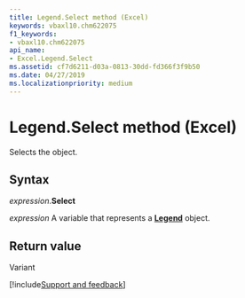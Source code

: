 ```yaml
---
title: Legend.Select method (Excel)
keywords: vbaxl10.chm622075
f1_keywords:
- vbaxl10.chm622075
api_name:
- Excel.Legend.Select
ms.assetid: cf7d6211-d03a-0813-30dd-fd366f3f9b50
ms.date: 04/27/2019
ms.localizationpriority: medium
---
```



# Legend.Select method (Excel)

Selects the object.


## Syntax

_expression_.**Select**

_expression_ A variable that represents a **[Legend](excel.legend(object).md)** object.


## Return value

Variant



[!include[Support and feedback](~/includes/feedback-boilerplate.md)]